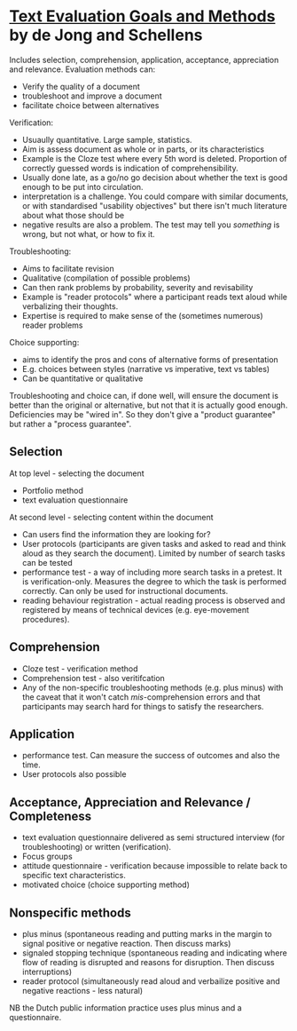 # [Text Evaluation Goals and Methods](https://journals.sagepub.com/doi/epdf/10.1177/1050651997011004003) by de Jong and Schellens

Includes selection, comprehension, application, acceptance, appreciation and relevance.
Evaluation methods can:

* Verify the quality of a document
* troubleshoot and improve a document
* facilitate choice between alternatives

Verification:

* Usuaully quantitative. Large sample, statistics.
* Aim is assess document as whole or in parts, or its characteristics
* Example is the Cloze test where every 5th word is deleted. Proportion of correctly guessed words is indication of comprehensibility.
* Usually done late, as a go/no go decision about whether the text is good enough to be put into circulation.
* interpretation is a challenge. You could compare with similar documents, or with standardised "usability objectives" but there isn't much literature about what those should be
* negative results are also a problem. The test may tell you _something_ is wrong, but not what, or how to fix it.

Troubleshooting:

* Aims to facilitate revision
* Qualitative (compilation of possible problems)
* Can then rank problems by probability, severity and revisability
* Example is "reader protocols" where a participant reads text aloud while verbalizing their thoughts.
* Expertise is required to make sense of the (sometimes numerous) reader problems

Choice supporting:

* aims to identify the pros and cons of alternative forms of presentation
* E.g. choices between styles (narrative vs imperative, text vs tables)
* Can be quantitative or qualitative

Troubleshooting and choice can, if done well, will ensure the document is better than the original or alternative, but not that it is actually good enough. Deficiencies may be "wired in". So they don't give a "product guarantee" but rather a "process guarantee".

## Selection

At top level - selecting the document

* Portfolio method
* text evaluation questionnaire

At second level - selecting content within the document

* Can users find the information they are looking for?
* User protocols (participants are given tasks and asked to read and think aloud as they search the document). Limited by number of search tasks can be tested
* performance test - a way of including more search tasks in a pretest. It is verification-only. Measures the degree to which the task is performed correctly. Can only be used for instructional documents.
* reading behaviour registration - actual reading process is observed and registered by means of technical devices (e.g. eye-movement procedures).

## Comprehension

* Cloze test - verification method
* Comprehension test - also veritifcation
* Any of the non-specific troubleshooting methods (e.g. plus minus) with the caveat that it won't catch _mis_-comprehension errors and that participants may search hard for things to satisfy the researchers.

## Application

* performance test. Can measure the success of outcomes and also the time.
* User protocols also possible

## Acceptance, Appreciation and Relevance / Completeness

* text evaluation questionnaire delivered as semi structured interview (for troubleshooting) or written (verification).
* Focus groups
* attitude questionnaire - verification because impossible to relate back to specific text characteristics.
* motivated choice (choice supporting method)

## Nonspecific methods

* plus minus (spontaneous reading and putting marks in the margin to signal positive or negative reaction. Then discuss marks)
* signaled stopping technique (spontaneous reading and indicating where flow of reading is disrupted and reasons for disruption. Then discuss interruptions)
* reader protocol (simultaneously read aloud and verbailize positive and negative reactions - less natural)

NB the Dutch public information practice uses plus minus and a questionnaire.